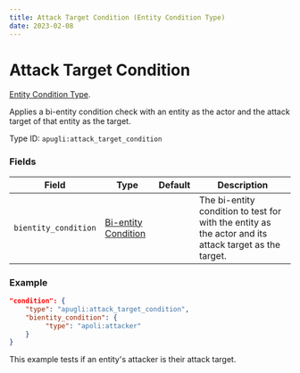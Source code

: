 ```yaml
---
title: Attack Target Condition (Entity Condition Type)
date: 2023-02-08
---
```


# Attack Target Condition

[Entity Condition Type](../entity_condition_types.md).

Applies a bi-entity condition check with an entity as the actor and the attack target of that entity as the target.

Type ID: `apugli:attack_target_condition`

### Fields

Field  | Type | Default | Description
-------|------|---------|-------------
`bientity_condition` | [Bi-entity Condition](https://origins.readthedocs.io/en/latest/types/bientity_condition_types/) | | The bi-entity condition to test for with the entity as the actor and its attack target as the target.

### Example
```json
"condition": {
    "type": "apugli:attack_target_condition",
    "bientity_condition": {
         "type": "apoli:attacker"
    }
}
```
This example tests if an entity's attacker is their attack target.
